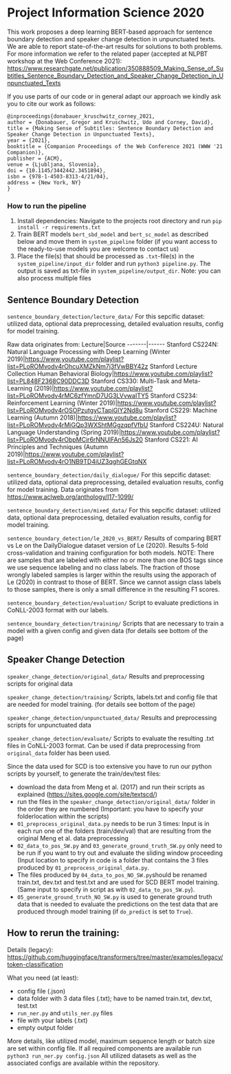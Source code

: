 # Project Information Science 2020
 This work proposes a deep learning BERT-based approach for sentence boundary detection and speaker change detection
 in unpunctuated texts. We are able to report state-of-the-art results for solutions to both problems. For more
information we refer to the related paper (accepted at NLPBT workshop at the Web Conference 2021): https://www.researchgate.net/publication/350888509_Making_Sense_of_Subtitles_Sentence_Boundary_Detection_and_Speaker_Change_Detection_in_Unpunctuated_Texts

If you use parts of our code or in general adapt our approach we kindly ask you to cite our work as follows:
```
@inproceedings{donabauer_kruschwitz_corney_2021,
author = {Donabauer, Gregor and Kruschwitz, Udo and Corney, David},
title = {Making Sense of Subtitles: Sentence Boundary Detection and Speaker Change Detection in Unpunctuated Texts},
year = {2021},
booktitle = {Companion Proceedings of the Web Conference 2021 (WWW '21 Companion)},
publisher = {ACM},
venue = {Ljubljana, Slovenia},
doi = {10.1145/3442442.3451894},
isbn = {978-1-4503-8313-4/21/04},
address = {New York, NY}
}
```

### How to run the pipeline
1. Install dependencies: Navigate to the projects root directory and run `pip install -r requirements.txt`
2. Train BERT models `bert_sbd_model` and `bert_sc_model` as described below and move them
    in `system_pipeline` folder (if you want access to the ready-to-use models you are welcome to contact us)
3. Place the file(s) that should be processed as `.txt`-file(s) in the `system_pipeline/input_dir` folder and run
    `python3 pipeline.py`. The output is saved as txt-file in `system_pipeline/output_dir`. Note: you can also
    process multiple files
 
## Sentence Boundary Detection
`sentence_boundary_detection/lecture_data/`
For this sepcific dataset: utilized data, optional data preprocessing, detailed evaluation results, config for model training.

Raw data originates from:
Lecture|Source
-------|------
Stanford CS224N: Natural Language Processing with Deep Learning (Winter 2019)|https://www.youtube.com/playlist?list=PLoROMvodv4rOhcuXMZkNm7j3fVwBBY42z
Stanford Lecture Collection Human Behavioral Biology|https://www.youtube.com/playlist?list=PL848F2368C90DDC3D
Stanford CS330: Multi-Task and Meta-Learning (2019)|https://www.youtube.com/playlist?list=PLoROMvodv4rMC6zfYmnD7UG3LVvwaITY5
Stanford CS234: Reinforcement Learning (Winter 2019)|https://www.youtube.com/playlist?list=PLoROMvodv4rOSOPzutgyCTapiGlY2Nd8u
Stanford CS229: Machine Learning (Autumn 2018)|https://www.youtube.com/playlist?list=PLoROMvodv4rMiGQp3WXShtMGgzqpfVfbU
Stanford CS224U: Natural Language Understanding (Spring 2019)|https://www.youtube.com/playlist?list=PLoROMvodv4rObpMCir6rNNUlFAn56Js20
Stanford CS221: AI Principles and Techniques (Autumn 2019)|https://www.youtube.com/playlist?list=PLoROMvodv4rO1NB9TD4iUZ3qghGEGtqNX

`sentence_boundary_detection/daily_dialogue/`
For this sepcific dataset: utilized data, optional data preprocessing, detailed evaluation results, config for model training.
Data originates from https://www.aclweb.org/anthology/I17-1099/

`sentence_boundary_detection/mixed_data/`
For this sepcific dataset: utilized data, optional data preprocessing, detailed evaluation results, config for model training.

`sentence_boundary_detection/le_2020_vs_BERT/`
Results of comparing BERT vs Le on the DailyDialogue dataset version of Le (2020). Results 5-fold cross-validation and training configuration for both models. NOTE: There are samples that are labeled with either no or more than one BOS tags since we use sequence labeling and no class labels. The fraction of those wrongly labeled samples is larger within the results using the apporach of Le (2020) in contrast to those of BERT. Since we cannot assign class labels to those samples, there is only a small difference in the resulting F1 scores.

`sentence_boundary_detection/evaluation/`
Script to evaluate predictions in CoNLL-2003 format with our labels.

`sentence_boundary_detection/training/`
Scripts that are necessary to train a model with a given config and given data (for details see bottom of the page)

## Speaker Change Detection
`speaker_change_detection/original_data/`
Results and preprocessing scripts for original data

`speaker_change_detection/training/`
Scripts, labels.txt and config file that are needed for model training. (for details see bottom of the page)

`speaker_change_detection/unpunctuated_data/`
Results and preprocessing scripts for unpunctuated data

`speaker_change_detection/evaluate/`
Scripts to evaluate the resulting .txt files in CoNLL-2003 format. Can be used if data preprocessing from `original_data` folder has been used.

Since the data used for SCD is too extensive you have to run our python scripts by yourself, to generate the train/dev/test files:
- download the data from Meng et al. (2017) and run their scripts as explained (https://sites.google.com/site/textscd/)
- run the files in the `speaker_change_detection/original_data/` folder in the order they are numbered (Important: you have to specify your folderlocation within the scripts)
- `01_preprocess_original_data.py` needs to be run 3 times: Input is in each run one of the folders (train/dev/val) that are resulting from the original Meng et al. data preprocessing
- `02_data_to_pos_SW.py` and `03_generate_ground_truth_SW.py` only need to be run if you want to try out and evaluate the sliding window proceeding (Input location to specify in code is a folder that contains the 3 files produced by `01_preprocess_original_data.py`.
- The files produced by `04_data_to_pos_NO_SW.py`should be renamed train.txt, dev.txt and test.txt and are used for SCD BERT model training. (Same input to specify in script as with `02_data_to_pos_SW.py`).
- `05_generate_ground_truth_NO_SW.py` is used to generate ground truth data that is needed to evaluate the predictions on the test data that are produced through model training (if `do_predict` is set to `True`).

## How to rerun the training:
Details (legacy): https://github.com/huggingface/transformers/tree/master/examples/legacy/token-classification

What you need (at least):
- config file (.json)
- data folder with 3 data files (.txt); have to be named train.txt, dev.txt, test.txt
- `run_ner.py` and `utils_ner.py` files
- file with your labels (.txt)
- empty output folder

More details, like utilized model, maximum sequence length or batch size are set within config file. If all required components are available run `python3 run_ner.py config.json`
All utilized datasets as well as the associated configs are available within the repository.
